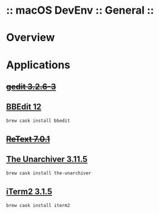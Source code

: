 :: macOS DevEnv :: General ::
=============================

# Overview

# Applications

## ~~[gedit 3.2.6-3](https://wiki.gnome.org/Apps/Gedit#Download)~~

## [BBEdit 12](http://www.barebones.com/products/bbedit/)

```bash
brew cask install bbedit
```

## ~~[ReText 7.0.1](https://github.com/retext-project/retext/releases)~~

## [The Unarchiver 3.11.5](https://theunarchiver.com/)

```bash
brew cask install the-unarchiver
```

## [iTerm2 3.1.5](https://www.iterm2.com/downloads.html)

```bash
brew cask install iterm2
```
